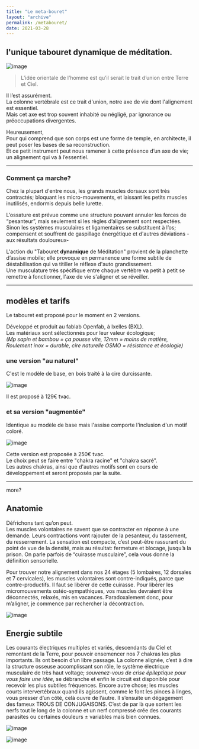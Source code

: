 ```yaml
---
title: "Le meta-bouret"
layout: "archive"
permalink: /metabouret/
date: 2021-03-28
---
```


## l'unique tabouret dynamique de méditation.
 
![image](https://user-images.githubusercontent.com/12049360/112747012-f4444e80-8fb2-11eb-8437-80cf185e88a5.png)


> L’idée orientale de l’homme est qu’il serait le trait d’union entre Terre et Ciel.

Il l’est assurément.  
La colonne vertébrale est ce trait d'union, notre axe de vie dont l'alignement est essentiel.  
Mais cet axe est trop souvent inhabité ou négligé, par ignorance ou préoccupations divergentes.


Heureusement,  
Pour qui comprend que son corps est une forme de temple, en architecte, il peut poser les bases de sa reconstruction.  
Et ce petit instrument peut nous ramener à cette présence d’un axe de vie; un alignement qui va à l’essentiel.

---

### Comment ça marche?

Chez la plupart d'entre nous, les grands muscles dorsaux sont très contractés; bloquant les micro-mouvements, et laissant les petits muscles inutilisés, endormis depuis belle lurette.  

L’ossature est prévue comme une structure pouvant annuler les forces de “pesanteur”, mais seulement si les règles d’alignement sont respectées.  
Sinon les systèmes musculaires et ligamentaires se substituent à l’os; compensent et souffrent de gaspillage énergétique et d'autres déviations -aux résultats douloureux-  


L'action du "Tabouret **dynamique** de Méditation" provient de la planchette d’assise mobile; elle provoque en permanence une forme subtile de déstabilisation qui va titiller le réflexe d'auto grandissement.  
Une musculature très spécifique entre chaque vertèbre va petit à petit se remettre à fonctionner, l'axe de vie s'aligner et se réveiller.  

 
---

## modèles et tarifs
Le tabouret est proposé pour le moment en 2 versions.  

Développé et produit au fablab Openfab, à Ixelles (BXL).   
Les matériaux sont sélectionnés pour leur valeur écologique;  
_(Mp sapin et bambou = ça pousse vite, 12mm = moins de matière, Roulement inox = durable, cire naturelle OSMO = résistance et écologie)_


### une version "au naturel"
C'est le modèle de base, en bois traité à la cire durcissante. 

![image](https://user-images.githubusercontent.com/12049360/112748562-acc2c000-8fbc-11eb-97cf-c8e530570dde.png)

Il est proposé à 129€ tvac.

### et sa version "augmentée"
Identique au modèle de base mais l'assise comporte l'inclusion d'un motif coloré.  

![image](https://user-images.githubusercontent.com/12049360/110140541-7c7c6d00-7dd4-11eb-8e3a-d005136adb9d.png)

Cette version est proposée à 250€ tvac.  
Le choix peut se faire entre "chakra racine" et "chakra sacré".  
Les autres chakras, ainsi que d'autres motifs sont en cours de développement et seront proposés par la suite. 



--- 
more?


## Anatomie
Défrichons tant qu’on peut.  
Les muscles volontaires ne savent que se contracter en réponse à une demande. Leurs contractions vont rajouter de la pesanteur, du tassement, du resserrement.
La sensation est compacte, c’est peut-être rassurant du point de vue de la densité, mais au résultat: fermeture et blocage, jusqu’à la prison. 
On parle parfois de “cuirasse musculaire”, cela vous donne la définition sensorielle.

Pour trouver notre alignement dans nos 24 étages (5 lombaires, 12 dorsales et 7 cervicales), les muscles volontaires sont contre-indiqués, parce que contre-productifs.
Il faut se libérer de cette cuirasse.
Pour libérer les micromouvements ostéo-sympathiques, vos muscles devraient être déconnectés, relaxés, mis en vacances. 
Paradoxalement donc, pour m’aligner, je commence par rechercher la décontraction.


![image](https://user-images.githubusercontent.com/12049360/105741050-2812e180-5f3a-11eb-9a33-510f78db6218.png)







## Energie subtile

Les courants électriques multiples et variés, descendants du Ciel et remontant de la Terre, pour pouvoir ensemencer nos 7 chakras les plus importants. Ils ont besoin d’un libre passage. La colonne alignée, c’est à dire la structure osseuse accomplissant son rôle, le système électrique musculaire de très haut voltage; _souvenez-vous de crise épileptique pour vous faire une idée_, se débranche et enfin le circuit est disponible pour recevoir les plus subtiles fréquences.
Encore autre chose; les muscles courts intervertébraux quand ils agissent, comme le font les pinces à linges, vous presser d’un côté, celà ouvre de l’autre. Il s’ensuite un dégagement des fameux TROUS DE CONJUGAISONS.
C’est de par là que sortent les nerfs tout le long de la colonne et un nerf compressé crée des courants parasites ou certaines douleurs ± variables mais bien connues.





![image](https://user-images.githubusercontent.com/12049360/105741484-a4a5c000-5f3a-11eb-8c90-952207e3ea5c.png)


![image](https://user-images.githubusercontent.com/12049360/105741063-2c3eff00-5f3a-11eb-9199-0a8899b0df7f.png)